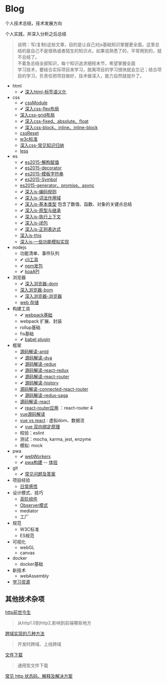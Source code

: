 # Blog

个人技术总结，技术发展方向

个人实践，并深入分析之后总结

> 说明：写(复制)这些文章，目的是让自己对js基础知识掌握更全面。这里总结的是自己不是很熟或者陌生的知识点，如果说熟悉了的，平常用到的，就不总结了。  
> 不着急总结全部知识，每个知识追求细枝末节，希望掌握全面  
> 学习技术，要结合实际项目来学习，脱离项目的学习很快就会忘记；结合项目的学习，负责任把项目做好，技术做深入，能力自然就提升了。

- html
  - ✔ [深入html-标签语义化](html/深入html-标签语义化.md)
- css
  - ✔ [cssModule](css/cssModule.md)
  - ✔ [深入css-flex布局](css/深入css-flex.md)
  - [深入css-grid布局](css/深入css-grid.md)
  - ✔ [深入css-fixed、absolute、float](css/深入css-fixed、absolute、float.md)
  - ✔ [深入css-block、inline、inline-block](css/深入css-block、inline、inline-block.md)
  - [cssReset](css/cssReset.md)
  - [w3c标准](css/w3c标准.md)
  - [深入css-常见知识归纳](css/深入css-常见知识归纳.md)
  - [less](css/less.md)
- es
  - ✔ [es2015-解构赋值](es/es6-解构赋值.md)
  - ✔ [es2015-decorator](es/es6-decorator.md)
  - ✔ [es2015-模板字符串](es/es6-模板字符串.md)
  - ✔ [es2015-Symbol](es/es6-Symbol.md)
  - [es2015-generator、promise、async](es/es6-异步.md)
  - ✔ [深入js-编码规则](es/深入js-编码规则.md)
  - ✔ [深入js-词法作用域](es/深入js-词法作用域.md)
  - ✔ [深入js-基本类型](es/深入js-基本类型.md) 包含了数值、函数、对象的关键点总结
  - ✔ [深入js-原型与继承](es/深入js-原型与继承.md)
  - ✔ [深入js-执行上下文](es/深入js-执行上下文.md)
  - ✔ [深入js-闭包](es/深入js-闭包.md)
  - ✔ [深入js-正则表达式](es/深入js-正则表达式.md)
  - [深入js-this](es/深入js-this.md)
  - [深入js-一些功能模拟实现](es/深入js-一些功能模拟实现.md)
- nodejs
  - 功能清单、事件队列
  - ✔ [cli工具](nodejs/cli工具.md)
  - ✔ [npm发包](nodejs/npm发包.md)
  - ✔ [koaAPI](nodejs/koaAPI.md)
- 浏览器
  - ✔ [深入浏览器-dom](browser/深入浏览器-dom.md)
  - [深入浏览器-bom](browser/深入浏览器-bom.md)
  - ✔ [深入浏览器-浏览器](browser/深入浏览器-浏览器.md)
  - [web 存储](PWA/web存储.md)
- 构建工具
  - ✔ [webpack基础](webpack/webpack专题.md)
  - webpack 扩展、封装
  - rollup基础
  - fis基础
  - ✔ [babel plugin](webpack/babel.md)
- 框架
  - [源码解读-antd](react/源码解读-antd.md)
  - ✔ [源码解读-dva](react/源码解读-dva.md)
  - ✔ [源码解读-redux](react/源码解读-redux.md)
  - ✔ [源码解读-react-redux](react/源码解读-react-redux.md)
  - ✔ [源码解读-react-router](react/源码解读-react-router.md)
  - ✔ [源码解读-history](react/源码解读-history.md)
  - [源码解读-connected-react-router](react/源码解读-connected-react-router.md)
  - ✔ [源码解读-redux-saga](react/源码解读-redux-saga.md)
  - [源码解读-react](react/源码解读-react.md)
  - ✔ [react-router应用](react/react-router应用.md) ：react-router 4
  - [vue源码解读](vue/sourceCodeAnalysis.md)
  - [vue vs react](react/react-vs-vue.md) : 虚拟dom、数据流
  - ✔ [vue 双向绑定原理](vue/vue响应式原理.md)
  - 校验：eslint
  - 测试：mocha, karma, jest, enzyme
  - 模拟: mock
- pwa
  - ✔ [webWorkers](PWA/webWorkers.md)
  - ✔ [pwa构建](PWA/pwa构建.md) -- [体验](https://heyunjiang.github.io/)
- git
  - ✔ [常见问题及答案](git/常见问题及答案.md)
- 项目经验
  - [日常感悟](software/项目开发的日常感悟.md)
- 设计模式、技巧
  - [高阶组件](designModal/HOC.md)
  - [Observer模式](designModal/从vue响应式数据看观察者模式.md)
  - mediator
  - 工厂
- 规范
  - W3C标准
  - ES规范
- 可视化
  - webGL
  - canvas
- docker
  - docker基础
- 新技术
  - webAssembly
- [学习资源](software/资源.md)

## 其他技术杂项

[http前世今生](other/专题-http.md)

> 从http1.0到http2,影响到前端哪些地方

[跨域实现的几种方法](other/跨域实现的几种方法.md)

> 开发时跨域、上线跨域

[文件下载](other/download.md)

> 通用型文件下载

[常见 http 状态码、解释及解决方案](other/httpCode.md)
